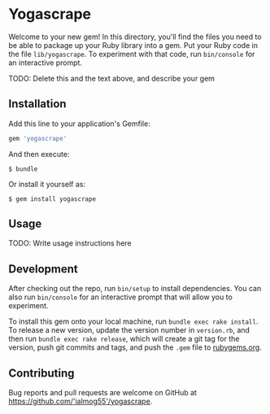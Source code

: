 # Yogascrape

Welcome to your new gem! In this directory, you'll find the files you need to be able to package up your Ruby library into a gem. Put your Ruby code in the file `lib/yogascrape`. To experiment with that code, run `bin/console` for an interactive prompt.

TODO: Delete this and the text above, and describe your gem

## Installation

Add this line to your application's Gemfile:

```ruby
gem 'yogascrape'
```

And then execute:

    $ bundle

Or install it yourself as:

    $ gem install yogascrape

## Usage

TODO: Write usage instructions here

## Development

After checking out the repo, run `bin/setup` to install dependencies. You can also run `bin/console` for an interactive prompt that will allow you to experiment.

To install this gem onto your local machine, run `bundle exec rake install`. To release a new version, update the version number in `version.rb`, and then run `bundle exec rake release`, which will create a git tag for the version, push git commits and tags, and push the `.gem` file to [rubygems.org](https://rubygems.org).

## Contributing

Bug reports and pull requests are welcome on GitHub at https://github.com/'ialmog55'/yogascrape.
